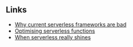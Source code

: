 ## Links 
- [Why current serverless frameworks are bad](https://blog.blockmagnates.com/why-i-dont-like-api-frameworks-together-with-serverless-39200063b4e0) 
- [Optimising serverless functions](https://cloudash.dev/blog/best-practices-for-optimizing-lambda-functions) 
- [When serverless really shines](https://kerkour.com/when-to-use-serverless)